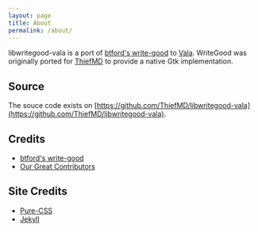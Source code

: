 ```yaml
---
layout: page
title: About
permalink: /about/
---
```


libwritegood-vala is a port of [btford's write-good](https://github.com/btford/write-good) to [Vala](https://wiki.gnome.org/Projects/Vala). WriteGood was originally ported for [ThiefMD](https://thiefmd.com) to provide a native Gtk implementation.

## Source

The souce code exists on [https://github.com/ThiefMD/libwritegood-vala](https://github.com/ThiefMD/libwritegood-vala).

## Credits

* [btford's write-good](https://github.com/btford/write-good)
* [Our Great Contributors](https://github.com/ThiefMD/libwritegood-vala/graphs/contributors)

## Site Credits

* [Pure-CSS](https://purecss.io)
* [Jekyll](https://jekyllrb.com)